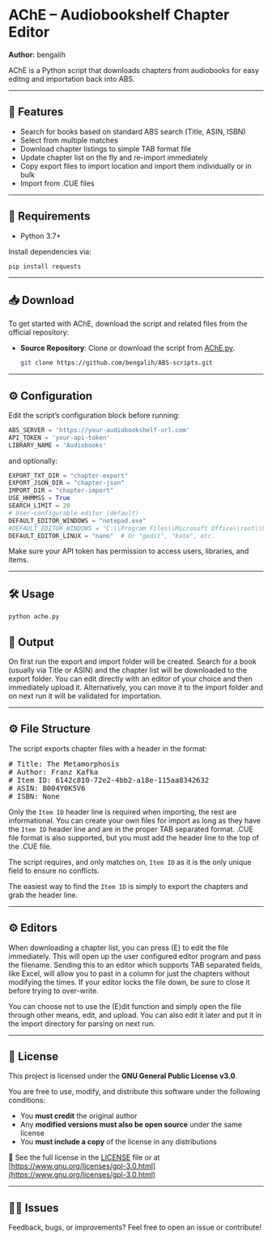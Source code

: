 # AChE – Audiobookshelf Chapter Editor

**Author:** bengalih  

AChE is a Python script that downloads chapters from audiobooks for easy editng and importation back into ABS.

---

## 📌 Features

- Search for books based on standard ABS search (Title, ASIN, ISBN)
- Select from multiple matches
- Download chapter listings to simple TAB format file
- Update chapter list on the fly and re-import immediately
- Copy export files to import location and import them individually or in bulk
- Import from .CUE files

---

## 🚀 Requirements

- Python 3.7+
  
Install dependencies via:

```bash
pip install requests
```
---
## 📥 Download

To get started with AChE, download the script and related files from the official repository:

- **Source Repository**: Clone or download the script from [AChE.py](AChE.py).

  ```bash
  git clone https://github.com/bengalih/ABS-scripts.git

---

## ⚙️ Configuration

Edit the script’s configuration block before running:

```python
ABS_SERVER = 'https://your-audiobookshelf-url.com'
API_TOKEN = 'your-api-token'
LIBRARY_NAME = 'Audiobooks'
```
and optionally:
```python
EXPORT_TXT_DIR = "chapter-export"
EXPORT_JSON_DIR = "chapter-json"
IMPORT_DIR = "chapter-import"
USE_HHMMSS = True
SEARCH_LIMIT = 20
# User-configurable editor (default)
DEFAULT_EDITOR_WINDOWS = "notepad.exe"
#DEFAULT_EDITOR_WINDOWS = "C:\\Program Files\\Microsoft Office\\root\\Office16\\EXCEL.EXE"   # Double slashes needed
DEFAULT_EDITOR_LINUX = "nano"  # Or "gedit", "kate", etc.
```

Make sure your API token has permission to access users, libraries, and items.

---

## 🛠️ Usage

```bash
python ache.py 
```

## 📂 Output

On first run the export and import folder will be created.
Search for a book (usually via Title or ASIN) and the chapter list will be downloaded to the export folder.
You can edit directly with an editor of your choice and then immediately upload it.
Alternatively, you can move it to the import folder and on next run it will be validated for importation.

---

## ⚙️ File Structure

The script exports chapter files with a header in the format:

<pre>
# Title: The Metamorphosis
# Author: Franz Kafka
# Item ID: 6142c810-72e2-4bb2-a18e-115aa8342632
# ASIN: B004Y0K5V6
# ISBN: None
</pre>

Only the `Item ID` header line is required when importing, the rest are informational.
You can create your own files for import as long as they have the `Item ID` header line and are in the proper TAB separated format.
.CUE file format is also supported, but you must add the header line to the top of the .CUE file.

The script requires, and only matches on, `Item ID` as it is the only unique field to ensure no conflicts.

The easiest way to find the `Item ID` is simply to export the chapters and grab the header line.

---

## ⚙️ Editors

When downloading a chapter list, you can press (E) to edit the file immediately.
This will open up the user configured editor program and pass the filename.
Sending this to an editor which supports TAB separated fields, like Excel, will allow you to past in a column for just the chapters without modifying the times.
If your editor locks the file down, be sure to close it before trying to over-write.

You can choose not to use the (E)dit function and simply open the file through other means, edit, and upload.
You can also edit it later and put it in the import directory for parsing on next run.

---
## 🧾 License

This project is licensed under the **GNU General Public License v3.0**.

You are free to use, modify, and distribute this software under the following conditions:

- You **must credit** the original author
- Any **modified versions must also be open source** under the same license
- You **must include a copy** of the license in any distributions

📄 See the full license in the [LICENSE](./LICENSE) file or at  
[https://www.gnu.org/licenses/gpl-3.0.html](https://www.gnu.org/licenses/gpl-3.0.html)

---

## 🙋‍♂️ Issues
 
Feedback, bugs, or improvements? Feel free to open an issue or contribute!
